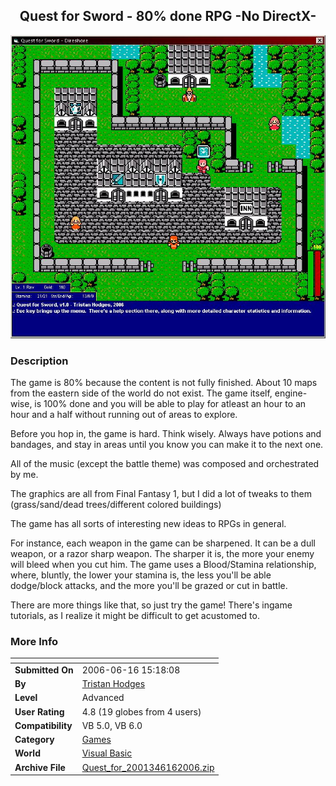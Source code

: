 ﻿<div align="center">

## Quest for Sword \- 80% done RPG \-No DirectX\-

<img src="PIC2006616183784122.JPG">
</div>

### Description

The game is 80% because the content is not fully finished. About 10 maps from the eastern side of the world do not exist. The game itself, engine-wise, is 100% done and you will be able to play for atleast an hour to an hour and a half without running out of areas to explore.

Before you hop in, the game is hard. Think wisely. Always have potions and bandages, and stay in areas until you know you can make it to the next one.

All of the music (except the battle theme) was composed and orchestrated by me.

The graphics are all from Final Fantasy 1, but I did a lot of tweaks to them (grass/sand/dead trees/different colored buildings)

The game has all sorts of interesting new ideas to RPGs in general.

For instance, each weapon in the game can be sharpened. It can be a dull weapon, or a razor sharp weapon. The sharper it is, the more your enemy will bleed when you cut him. The game uses a Blood/Stamina relationship, where, bluntly, the lower your stamina is, the less you'll be able dodge/block attacks, and the more you'll be grazed or cut in battle.

There are more things like that, so just try the game! There's ingame tutorials, as I realize it might be difficult to get acustomed to.
 
### More Info
 


<span>             |<span>
---                |---
**Submitted On**   |2006-06-16 15:18:08
**By**             |[Tristan Hodges](https://github.com/Planet-Source-Code/PSCIndex/blob/master/ByAuthor/tristan-hodges.md)
**Level**          |Advanced
**User Rating**    |4.8 (19 globes from 4 users)
**Compatibility**  |VB 5\.0, VB 6\.0
**Category**       |[Games](https://github.com/Planet-Source-Code/PSCIndex/blob/master/ByCategory/games__1-38.md)
**World**          |[Visual Basic](https://github.com/Planet-Source-Code/PSCIndex/blob/master/ByWorld/visual-basic.md)
**Archive File**   |[Quest\_for\_2001346162006\.zip](https://github.com/Planet-Source-Code/tristan-hodges-quest-for-sword-80-done-rpg-no-directx__1-65687/archive/master.zip)








